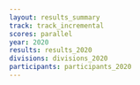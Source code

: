 ```yaml
---
layout: results_summary
track: track_incremental
scores: parallel
year: 2020
results: results_2020
divisions: divisions_2020
participants: participants_2020
---
```

